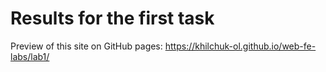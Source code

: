 # Results for the first task

Preview of this site on GitHub pages: <https://khilchuk-ol.github.io/web-fe-labs/lab1/>

